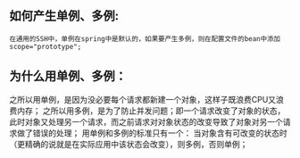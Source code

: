 ## 如何产生单例、多例:
    在通用的SSH中，单例在spring中是默认的，如果要产生多例，则在配置文件的bean中添加scope="prototype";

## 为什么用单例、多例：
之所以用单例，是因为没必要每个请求都新建一个对象，这样子既浪费CPU又浪费内存；
之所以用多例，是为了防止并发问题；即一个请求改变了对象的状态，此时对象又处理另一个请求，而之前请求对对象状态的改变导致了对象对另一个请求做了错误的处理；
用单例和多例的标准只有一个：
当对象含有可改变的状态时（更精确的说就是在实际应用中该状态会改变），则多例，否则单例；

